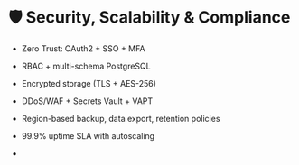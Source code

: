 # 🛡️ Security, Scalability & Compliance

- Zero Trust: OAuth2 + SSO + MFA
- RBAC + multi-schema PostgreSQL
- Encrypted storage (TLS + AES-256)
- DDoS/WAF + Secrets Vault + VAPT
- Region-based backup, data export, retention policies
- 99.9% uptime SLA with autoscaling

-

